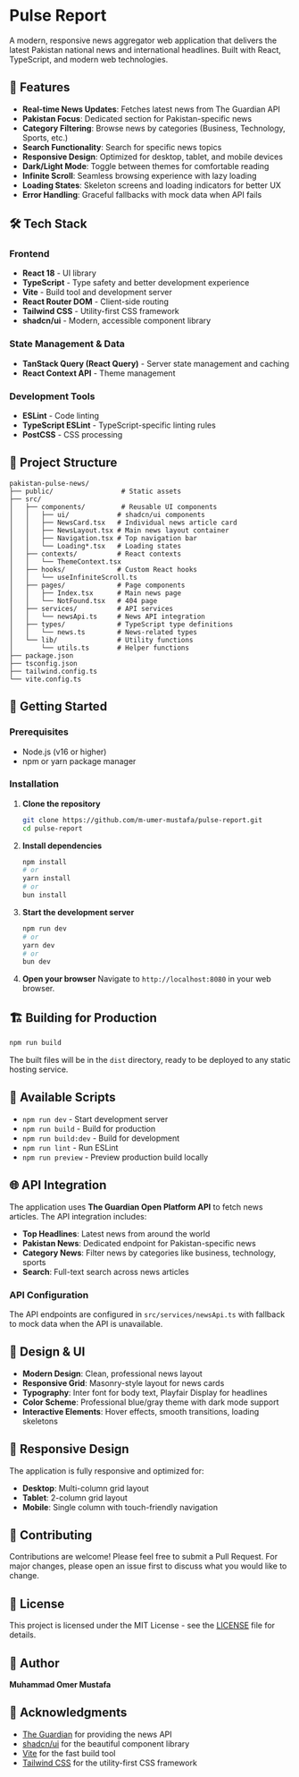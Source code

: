 # Pulse Report

A modern, responsive news aggregator web application that delivers the latest Pakistan national news and international headlines. Built with React, TypeScript, and modern web technologies.

## 🚀 Features

- **Real-time News Updates**: Fetches latest news from The Guardian API
- **Pakistan Focus**: Dedicated section for Pakistan-specific news
- **Category Filtering**: Browse news by categories (Business, Technology, Sports, etc.)
- **Search Functionality**: Search for specific news topics
- **Responsive Design**: Optimized for desktop, tablet, and mobile devices
- **Dark/Light Mode**: Toggle between themes for comfortable reading
- **Infinite Scroll**: Seamless browsing experience with lazy loading
- **Loading States**: Skeleton screens and loading indicators for better UX
- **Error Handling**: Graceful fallbacks with mock data when API fails

## 🛠️ Tech Stack

### Frontend
- **React 18** - UI library
- **TypeScript** - Type safety and better development experience
- **Vite** - Build tool and development server
- **React Router DOM** - Client-side routing
- **Tailwind CSS** - Utility-first CSS framework
- **shadcn/ui** - Modern, accessible component library

### State Management & Data
- **TanStack Query (React Query)** - Server state management and caching
- **React Context API** - Theme management

### Development Tools
- **ESLint** - Code linting
- **TypeScript ESLint** - TypeScript-specific linting rules
- **PostCSS** - CSS processing

## 📁 Project Structure

```
pakistan-pulse-news/
├── public/                 # Static assets
├── src/
│   ├── components/         # Reusable UI components
│   │   ├── ui/            # shadcn/ui components
│   │   ├── NewsCard.tsx   # Individual news article card
│   │   ├── NewsLayout.tsx # Main news layout container
│   │   ├── Navigation.tsx # Top navigation bar
│   │   └── Loading*.tsx   # Loading states
│   ├── contexts/          # React contexts
│   │   └── ThemeContext.tsx
│   ├── hooks/             # Custom React hooks
│   │   └── useInfiniteScroll.ts
│   ├── pages/             # Page components
│   │   ├── Index.tsx      # Main news page
│   │   └── NotFound.tsx   # 404 page
│   ├── services/          # API services
│   │   └── newsApi.ts     # News API integration
│   ├── types/             # TypeScript type definitions
│   │   └── news.ts        # News-related types
│   └── lib/               # Utility functions
│       └── utils.ts       # Helper functions
├── package.json
├── tsconfig.json
├── tailwind.config.ts
└── vite.config.ts
```

## 🚦 Getting Started

### Prerequisites
- Node.js (v16 or higher)
- npm or yarn package manager

### Installation

1. **Clone the repository**
   ```bash
   git clone https://github.com/m-umer-mustafa/pulse-report.git
   cd pulse-report
   ```

2. **Install dependencies**
   ```bash
   npm install
   # or
   yarn install
   # or
   bun install
   ```

3. **Start the development server**
   ```bash
   npm run dev
   # or
   yarn dev
   # or
   bun dev
   ```

4. **Open your browser**
   Navigate to `http://localhost:8080` in your web browser.

## 🏗️ Building for Production

```bash
npm run build
```

The built files will be in the `dist` directory, ready to be deployed to any static hosting service.

## 🔧 Available Scripts

- `npm run dev` - Start development server
- `npm run build` - Build for production
- `npm run build:dev` - Build for development
- `npm run lint` - Run ESLint
- `npm run preview` - Preview production build locally

## 🌐 API Integration

The application uses **The Guardian Open Platform API** to fetch news articles. The API integration includes:

- **Top Headlines**: Latest news from around the world
- **Pakistan News**: Dedicated endpoint for Pakistan-specific news
- **Category News**: Filter news by categories like business, technology, sports
- **Search**: Full-text search across news articles

### API Configuration
The API endpoints are configured in `src/services/newsApi.ts` with fallback to mock data when the API is unavailable.

## 🎨 Design & UI

- **Modern Design**: Clean, professional news layout
- **Responsive Grid**: Masonry-style layout for news cards
- **Typography**: Inter font for body text, Playfair Display for headlines
- **Color Scheme**: Professional blue/gray theme with dark mode support
- **Interactive Elements**: Hover effects, smooth transitions, loading skeletons

## 📱 Responsive Design

The application is fully responsive and optimized for:
- **Desktop**: Multi-column grid layout
- **Tablet**: 2-column grid layout
- **Mobile**: Single column with touch-friendly navigation

## 🤝 Contributing

Contributions are welcome! Please feel free to submit a Pull Request. For major changes, please open an issue first to discuss what you would like to change.

## 📄 License

This project is licensed under the MIT License - see the [LICENSE](LICENSE) file for details.

## 👤 Author

**Muhammad Omer Mustafa**

## 🙏 Acknowledgments

- [The Guardian](https://www.theguardian.com/) for providing the news API
- [shadcn/ui](https://ui.shadcn.com/) for the beautiful component library
- [Vite](https://vitejs.dev/) for the fast build tool
- [Tailwind CSS](https://tailwindcss.com/) for the utility-first CSS framework
